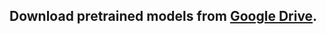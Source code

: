 ## Download pretrained models from [Google Drive](https://drive.google.com/open?id=0Bybnpq8dvwudVjBHNWNHUmVSV28).
